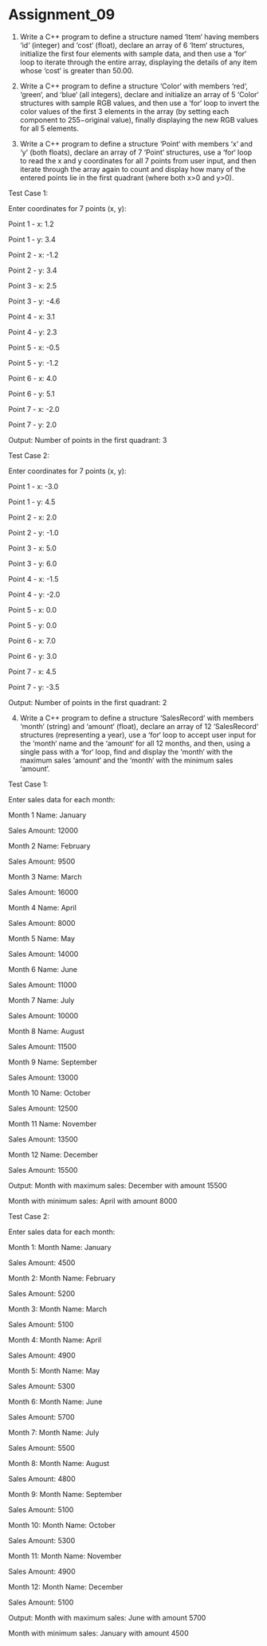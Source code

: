 # Assignment_09
1. Write a C++ program to define a structure named ‘Item‘ having members ‘id‘ (integer) and ‘cost‘ (float), declare an array of 6 ‘Item‘ structures, initialize the first four elements with sample data, and then use a ‘for‘ loop to iterate through the entire array, displaying the details of any item whose ‘cost‘ is greater than 50.00.


2. Write a C++ program to define a structure ‘Color‘ with members ‘red‘, ‘green‘, and ‘blue‘ (all integers), declare and initialize an array of 5 ‘Color‘ structures with sample RGB values, and then use a ‘for‘ loop to invert the color values of the first 3 elements in the array (by setting each component to 255−original value), finally displaying the new RGB values for all 5 elements.

3. Write a C++ program to define a structure ‘Point‘ with members ‘x‘ and ‘y‘ (both floats), declare an array of 7 ‘Point‘ structures, use a ‘for‘ loop to read the x and y coordinates for all 7 points from user input, and then iterate through the array again to count and display how many of the entered points lie in the first quadrant (where both x>0 and y>0).
   
Test Case 1: 

Enter coordinates for 7 points (x, y):

Point 1 - x: 1.2 

Point 1 - y: 3.4

Point 2 - x: -1.2 

Point 2 - y: 3.4 

Point 3 - x: 2.5 

Point 3 - y: -4.6 

Point 4 - x: 3.1 

Point 4 - y: 2.3 

Point 5 - x: -0.5 

Point 5 - y: -1.2 

Point 6 - x: 4.0 

Point 6 - y: 5.1 

Point 7 - x: -2.0 

Point 7 - y: 2.0

Output: Number of points in the first quadrant: 3

Test Case 2: 

Enter coordinates for 7 points (x, y): 

Point 1 - x: -3.0 

Point 1 - y: 4.5 

Point 2 - x: 2.0

Point 2 - y: -1.0

Point 3 - x: 5.0

Point 3 - y: 6.0 

Point 4 - x: -1.5 

Point 4 - y: -2.0 

Point 5 - x: 0.0 

Point 5 - y: 0.0 

Point 6 - x: 7.0

Point 6 - y: 3.0

Point 7 - x: 4.5

Point 7 - y: -3.5

Output: Number of points in the first quadrant: 2

4. Write a C++ program to define a structure ‘SalesRecord‘ with members ‘month‘ (string) and ‘amount‘ (float), declare an array of 12 ‘SalesRecord‘ structures (representing a year), use a ‘for‘ loop to accept user input for the ‘month‘ name and the ‘amount‘ for all 12 months, and then, using a single pass with a ‘for‘ loop, find and display the ‘month‘ with the maximum sales ‘amount‘ and the ‘month‘ with the minimum sales ‘amount‘.

Test Case 1: 

Enter sales data for each month: 

Month 1 Name: January 

Sales Amount: 12000 

Month 2 Name: February 

Sales Amount: 9500 

Month 3 Name: March 

Sales Amount: 16000 

Month 4 Name: April 

Sales Amount: 8000

Month 5 Name: May 

Sales Amount: 14000 

Month 6 Name: June 

Sales Amount: 11000 

Month 7 Name: July 

Sales Amount: 10000 

Month 8 Name: August 

Sales Amount: 11500 

Month 9 Name: September 

Sales Amount: 13000 

Month 10 Name: October 

Sales Amount: 12500 

Month 11 Name: November 

Sales Amount: 13500 

Month 12 Name: December 

Sales Amount: 15500

Output: Month with maximum sales: December with amount 15500 

Month with minimum sales: April with amount 8000

Test Case 2: 

Enter sales data for each month: 

Month 1: Month Name: January 

Sales Amount: 4500 

Month 2: Month Name: February

Sales Amount: 5200

Month 3: Month Name: March

Sales Amount: 5100 

Month 4: Month Name: April

Sales Amount: 4900 

Month 5: Month Name: May

Sales Amount: 5300

Month 6: Month Name: June

Sales Amount: 5700 

Month 7: Month Name: July

Sales Amount: 5500 

Month 8: Month Name: August

Sales Amount: 4800 

Month 9: Month Name: September

Sales Amount: 5100

Month 10: Month Name: October

Sales Amount: 5300

Month 11: Month Name: November

Sales Amount: 4900 

Month 12: Month Name: December

Sales Amount: 5100

Output: Month with maximum sales: June with amount 5700 

Month with minimum sales: January with amount 4500
